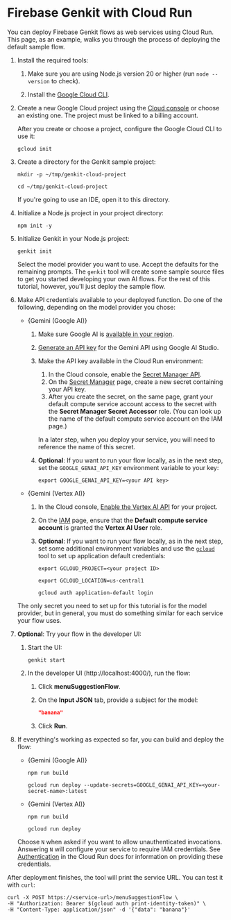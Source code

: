 # Firebase Genkit with Cloud Run

You can deploy Firebase Genkit flows as web services using Cloud Run. This page,
as an example, walks you through the process of deploying the default sample
flow.

1.  Install the required tools:

    1.  Make sure you are using Node.js version 20 or higher (run
        `node --version` to check).

    1.  Install the
        [Google Cloud CLI](https://cloud.google.com/sdk/docs/install).

1.  Create a new Google Cloud project using the
    [Cloud console](https://console.cloud.google.com) or choose an existing one.
    The project must be linked to a billing account.

    After you create or choose a project, configure the Google Cloud CLI to use
    it:

    ```posix-terminal
    gcloud init
    ```

1.  Create a directory for the Genkit sample project:

    ```posix-terminal
    mkdir -p ~/tmp/genkit-cloud-project

    cd ~/tmp/genkit-cloud-project
    ```

    If you're going to use an IDE, open it to this directory.

1.  Initialize a Node.js project in your project directory:

    ```posix-terminal
    npm init -y
    ```

1.  Initialize Genkit in your Node.js project:

    ```posix-terminal
    genkit init
    ```

    Select the model provider you want to use. Accept the defaults for the
    remaining prompts. The `genkit` tool will create some sample source files
    to get you started developing your own AI flows. For the rest of this
    tutorial, however, you'll just deploy the sample flow.

1.  Make API credentials available to your deployed function. Do one of the
    following, depending on the model provider you chose:

    - {Gemini (Google AI)}

      1.  Make sure Google AI is
          [available in your region](https://ai.google.dev/available_regions).

      1.  [Generate an API key](https://aistudio.google.com/app/apikey) for the
          Gemini API using Google AI Studio.

      1.  Make the API key available in the Cloud Run environment:

          1.  In the Cloud console, enable the
              [Secret Manager API](https://console.cloud.google.com/apis/library/secretmanager.googleapis.com?project=_).
          1.  On the
              [Secret Manager](https://console.cloud.google.com/security/secret-manager?project=_)
              page, create a new secret containing your API key.
          1.  After you create the secret, on the same page, grant your default
              compute service account access to the secret with the
              **Secret Manager Secret Accessor** role. (You can look up the name
              of the default compute service account on the IAM page.)

          In a later step, when you deploy your service, you will need to
          reference the name of this secret.

      1.  **Optional**: If you want to run your flow locally, as in the next
          step, set the `GOOGLE_GENAI_API_KEY` environment variable to your key:

          ```posix-terminal
          export GOOGLE_GENAI_API_KEY=<your API key>
          ```

    - {Gemini (Vertex AI)}

      1.  In the Cloud console,
          [Enable the Vertex AI API](https://console.cloud.google.com/apis/library/aiplatform.googleapis.com?project=_)
          for your project.

      1.  On the [IAM](https://console.cloud.google.com/iam-admin/iam?project=_)
          page, ensure that the **Default compute service account** is granted
          the **Vertex AI User** role.

      1.  **Optional**: If you want to run your flow locally, as in the next
          step, set some additional environment variables and use the
          [`gcloud`](https://cloud.google.com/sdk/gcloud) tool to set up
          application default credentials:

          ```posix-terminal
          export GCLOUD_PROJECT=<your project ID>

          export GCLOUD_LOCATION=us-central1

          gcloud auth application-default login
          ```

    The only secret you need to set up for this tutorial is for the model
    provider, but in general, you must do something similar for each service
    your flow uses.

1.  **Optional**: Try your flow in the developer UI:

    1.  Start the UI:

        ```posix-terminal
        genkit start
        ```

    1.  In the developer UI (http://localhost:4000/), run the flow:

        1.  Click **menuSuggestionFlow**.

        1.  On the **Input JSON** tab, provide a subject for the model:

            ```json
            "banana"
            ```

        1.  Click **Run**.

1.  If everything's working as expected so far, you can build and deploy the
    flow:

    - {Gemini (Google AI)}

      ```posix-terminal
      npm run build

      gcloud run deploy --update-secrets=GOOGLE_GENAI_API_KEY=<your-secret-name>:latest
      ```

    - {Gemini (Vertex AI)}

      ```posix-terminal
      npm run build

      gcloud run deploy
      ```

    Choose `N` when asked if you want to allow unauthenticated invocations.
    Answering `N` will configure your service to require IAM credentials. See
    [Authentication](https://cloud.google.com/run/docs/authenticating/overview)
    in the Cloud Run docs for information on providing these credentials.

After deployment finishes, the tool will print the service URL. You can test
it with `curl`:

```posix-terminal
curl -X POST https://<service-url>/menuSuggestionFlow \
-H "Authorization: Bearer $(gcloud auth print-identity-token)" \
-H "Content-Type: application/json" -d '{"data": "banana"}'
```
